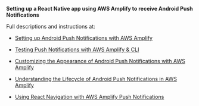 **Setting up a React Native app using AWS Amplify to receive Android Push Notifications**

Full descriptions and instructions at: 

- [Setting up Android Push Notifications with AWS Amplify](https://medium.com/@dantasfiles/setting-up-android-push-notifications-with-aws-amplify-e6334c6356d8)

- [Testing Push Notifications with AWS Amplify & CLI](https://medium.com/@dantasfiles/testing-push-notifications-with-aws-amplify-9126bd621d3a)

- [Customizing the Appearance of Android Push Notifications with AWS Amplify](https://medium.com/@dantasfiles/customizing-the-appearance-of-android-push-notifications-with-aws-amplify-aa684fbfe740)

- [Understanding the Lifecycle of Android Push Notifications in AWS Amplify](https://medium.com/@dantasfiles/understanding-the-android-push-notification-configuration-functions-in-aws-amplify-ab97d71e048c)

- [Using React Navigation with AWS Amplify Push Notifications](https://medium.com/@dantasfiles/using-react-navigation-with-aws-amplify-push-notifications-d6683641922f)
